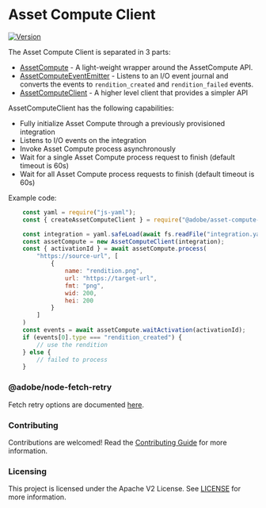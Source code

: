 # Asset Compute Client

[![Version](https://img.shields.io/npm/v/@adobe/asset-compute-client.svg)](https://npmjs.org/package/@adobe/asset-compute-client)

The Asset Compute Client is separated in 3 parts:

- [AssetCompute](lib/assetcompute.js) - A light-weight wrapper around the AssetCompute API.
- [AssetComputeEventEmitter](lib/eventemitter.js) - Listens to an I/O event journal and converts the events to `rendition_created` and `rendition_failed` events.
- [AssetComputeClient](lib/client.js) - A higher level client that provides a simpler API

AssetComputeClient has the following capabilities:

- Fully initialize Asset Compute through a previously provisioned integration
- Listens to I/O events on the integration
- Invoke Asset Compute process asynchronously
- Wait for a single Asset Compute process request to finish (default timeout is 60s)
- Wait for all Asset Compute process requests to finish (default timeout is 60s)

Example code:

```javascript
    const yaml = require("js-yaml");
    const { createAssetComputeClient } = require("@adobe/asset-compute-client");

    const integration = yaml.safeLoad(await fs.readFile("integration.yaml", "utf-8"));
    const assetCompute = new AssetComputeClient(integration);
    const { activationId } = await assetCompute.process(
        "https://source-url", [
            {
                name: "rendition.png",
                url: "https://target-url",
                fmt: "png",
                wid: 200,
                hei: 200
            }
        ]
    )
    const events = await assetCompute.waitActivation(activationId);
    if (events[0].type === "rendition_created") {
        // use the rendition
    } else {
        // failed to process
    }
```

### @adobe/node-fetch-retry
Fetch retry options are documented [here](https://github.com/adobe/node-fetch-retry#optional-custom-parameters).


### Contributing
Contributions are welcomed! Read the [Contributing Guide](./.github/CONTRIBUTING.md) for more information.

### Licensing
This project is licensed under the Apache V2 License. See [LICENSE](LICENSE) for more information.
